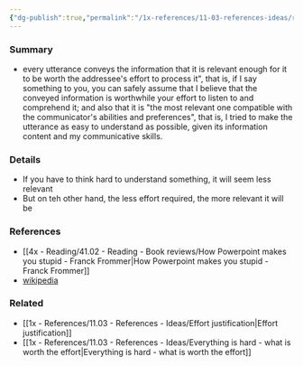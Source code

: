 ```yaml
---
{"dg-publish":true,"permalink":"/1x-references/11-03-references-ideas/relevance-theory/","title":"Relevance theory","dgShowBacklinks":false}
---
```



### Summary
- every utterance conveys the information that it is relevant enough for it to be worth the addressee's effort to process it", that is, if I say something to you, you can safely assume that I believe that the conveyed information is worthwhile your effort to listen to and comprehend it; and also that it is "the most relevant one compatible with the communicator's abilities and preferences", that is, I tried to make the utterance as easy to understand as possible, given its information content and my communicative skills.

### Details
- If you have to think hard to understand something, it will seem less relevant
- But on teh other hand, the less effort required, the more relevant it will be

### References
- [[4x - Reading/41.02 - Reading - Book reviews/How Powerpoint makes you stupid - Franck Frommer\|How Powerpoint makes you stupid - Franck Frommer]]
- [wikipedia](https://en.wikipedia.org/wiki/Relevance_theory)

### Related
- [[1x - References/11.03 - References - Ideas/Effort justification\|Effort justification]]
- [[1x - References/11.03 - References - Ideas/Everything is hard - what is worth the effort\|Everything is hard - what is worth the effort]]